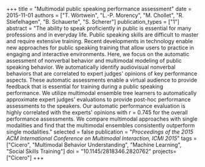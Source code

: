 +++
title = "Multimodal public speaking performance assessment"
date = 2015-11-01
authors = ["T. Wörtwein", "L.-P. Morency", "M. Chollet", "R. Stiefelhagen", "B. Schauerte", "S. Scherer"]
publication_types = ["1"]
abstract = "The ability to speak proficiently in public is essential for many professions and in everyday life. Public speaking skills are difficult to master and require extensive training. Recent developments in technology enable new approaches for public speaking training that allow users to practice in engaging and interactive environments. Here, we focus on the automatic assessment of nonverbal behavior and multimodal modeling of public speaking behavior. We automatically identify audiovisual nonverbal behaviors that are correlated to expert judges' opinions of key performance aspects. These automatic assessments enable a virtual audience to provide feedback that is essential for training during a public speaking performance. We utilize multimodal ensemble tree learners to automatically approximate expert judges' evaluations to provide post-hoc performance assessments to the speakers. Our automatic performance evaluation is highly correlated with the experts' opinions with r = 0.745 for the overall performance assessments. We compare multimodal approaches with single modalities and find that the multimodal ensembles consistently outperform single modalities."
selected = false
publication = "*Proceedings of the 2015 ACM International Conference on Multimodal Interaction, ICMI 2015*"
tags = ["Cicero", "Multimodal Behavior Understanding", "Machine Learning",  "Social Skills Training"]
doi = "10.1145/2818346.2820762"
projects=["Cicero"]
+++
